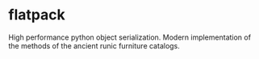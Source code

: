 # flatpack
High performance python object serialization. Modern implementation of the methods of the ancient runic furniture catalogs.
